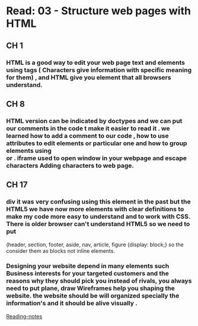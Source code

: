 # Read: 03 - Structure web pages with HTML

## CH 1

### HTML is a good way to edit your web page text and elements using tags ( Characters give information with specific meaning for them) , and HTML give you element that all browsers understand.

## CH 8
 ### HTML version can be indicated by doctypes and we can put our comments in the code t make it easier to read it . we learned how to add a comment to our code , how to use attributes to edit elements or particular one and how to group elements using <div> or <span>. iframe used to open window in your webpage and escape characters Adding characters to web page.

## CH 17 
### div it was very confusing using this element in the past but the HTML5 we have now more elements with clear definitions to make my code more easy to understand and to work with CSS. There is older browser can't understand HTML5 so we need to put 
(header, section, footer, aside, nav, article, figure
{display: block;} so the consider them as blocks not inline elements.

 ### Designing your website depend in many elements such Business interests for your targeted customers and the reasons why they should pick you instead of rivals,  you always need to put plane, draw Wireframes help you shaping the website. the website     should be will organized specially the information's and it should be alive visually .

[Reading-notes](https://odehyazan.github.io/reading-notes/)
